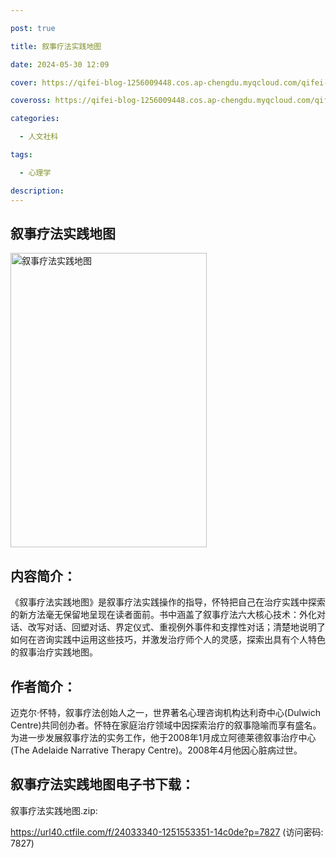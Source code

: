 ```yaml
---

post: true

title: 叙事疗法实践地图

date: 2024-05-30 12:09

cover: https://qifei-blog-1256009448.cos.ap-chengdu.myqcloud.com/qifei-blog/s33319070.jpg

coveross: https://qifei-blog-1256009448.cos.ap-chengdu.myqcloud.com/qifei-blog/s33319070.jpg

categories:

  - 人文社科

tags:

  - 心理学

description:
---
```


## 叙事疗法实践地图

<img alt="叙事疗法实践地图" class="aligncenter loading" data-was-processed="true" decoding="async" fetchpriority="high" height="471" src="https://qifei-blog-1256009448.cos.ap-chengdu.myqcloud.com/qifei-blog/s33319070.jpg" style="cursor: zoom-in;" width="314"/>

## 内容简介：

《叙事疗法实践地图》是叙事疗法实践操作的指导，怀特把自己在治疗实践中探索的新方法毫无保留地呈现在读者面前。书中涵盖了叙事疗法六大核心技术：外化对话、改写对话、回塑对话、界定仪式、重视例外事件和支撑性对话；清楚地说明了如何在咨询实践中运用这些技巧，并激发治疗师个人的灵感，探索出具有个人特色的叙事治疗实践地图。

## 作者简介：

迈克尔·怀特，叙事疗法创始人之一，世界著名心理咨询机构达利奇中心(Dulwich Centre)共同创办者。怀特在家庭治疗领域中因探索治疗的叙事隐喻而享有盛名。为进一步发展叙事疗法的实务工作，他于2008年1月成立阿德莱德叙事治疗中心(The Adelaide Narrative Therapy Centre)。2008年4月他因心脏病过世。

## 叙事疗法实践地图电子书下载：

叙事疗法实践地图.zip: 

https://url40.ctfile.com/f/24033340-1251553351-14c0de?p=7827 (访问密码: 7827)
